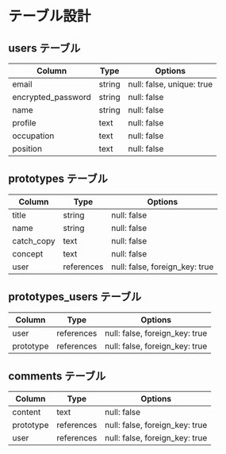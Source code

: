 # テーブル設計

## users テーブル

| Column             | Type   | Options                  |
| ------------------ | ------ |----------------------    |
| email              | string | null: false, unique: true |
| encrypted_password | string | null: false              |
| name               | string | null: false              |
| profile            | text   | null: false              |
| occupation         | text   | null: false              |
| position           | text   | null: false              |


## prototypes テーブル

| Column          | Type         | Options                       |
| -------------   | ------------ | ----------------------------  |
| title           | string       | null: false                   |
| name            | string       | null: false                   |
| catch_copy      | text         | null: false                   |
| concept         | text         | null: false                   |
| user            | references   | null: false, foreign_key: true|

## prototypes_users テーブル

| Column      | Type       | Options                        |
| ----------- | ---------- | ------------------------------ |
| user        | references | null: false, foreign_key: true |
| prototype   | references | null: false, foreign_key: true |

## comments テーブル

| Column       | Type       | Options                        |
| ------------ | ---------- | ------------------------------ |
| content      | text       | null: false                    |
| prototype    | references | null: false, foreign_key: true |
| user         | references | null: false, foreign_key: true |